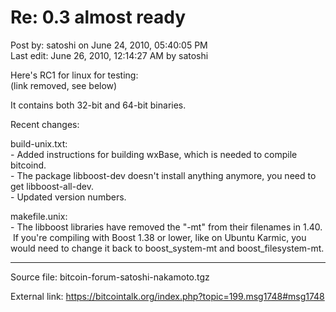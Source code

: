 # Re: 0.3 almost ready

Post by: satoshi on June 24, 2010, 05:40:05 PM<br>
Last edit: June 26, 2010, 12:14:27 AM by satoshi

Here's RC1 for linux for testing:<br>
(link removed, see below)

It contains both 32-bit and 64-bit binaries.

Recent changes:

build-unix.txt:<br>
\- Added instructions for building wxBase, which is needed to compile bitcoind.<br>
\- The package libboost-dev doesn't install anything anymore, you need to get libboost-all-dev.<br>
\- Updated version numbers.

makefile.unix:<br>
\- The libboost libraries have removed the "-mt" from their filenames in 1.40. &nbsp;If you're compiling with Boost 1.38 or lower, like on Ubuntu Karmic, you would need to change it back to boost_system-mt and boost_filesystem-mt.

---

Source file: bitcoin-forum-satoshi-nakamoto.tgz

External link: https://bitcointalk.org/index.php?topic=199.msg1748#msg1748
